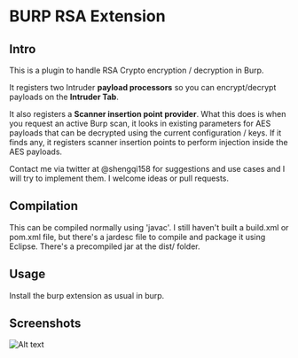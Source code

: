 # BURP RSA Extension

## Intro

This is a plugin to handle RSA Crypto encryption / decryption in Burp.

It registers two Intruder **payload processors** so you can encrypt/decrypt payloads on the **Intruder Tab**. 

It also registers a **Scanner insertion point provider**. What this does is when you request an active Burp scan, it looks in existing parameters for AES payloads that can be decrypted using the current configuration / keys. If it finds any, it registers scanner insertion points to perform injection inside the AES payloads.

Contact me via twitter at @shengqi158 for suggestions and use cases and I will try to implement them. I welcome ideas or pull requests.

## Compilation

This can be compiled normally using 'javac'. I still haven't built a build.xml or pom.xml file, but there's a jardesc file to compile and package it using Eclipse. There's a precompiled jar at the dist/ folder.

## Usage

Install the burp extension as usual in burp. 

## Screenshots
![Alt text](/../screenshots/screenshots/burpaes_sshot1.PNG?raw=true "Burp AES extention screenshot")
